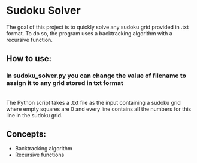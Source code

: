 # Sudoku Solver

The goal of this project is to quickly solve any sudoku grid provided in .txt format. To do so, the program uses a backtracking algorithm with a recursive function.

## How to use:

### In sudoku_solver.py you can change the value of filename to assign it to any grid stored in txt format

<br>
The Python script takes a .txt file as the input containing a sudoku grid where empty squares are 0 and every line contains all the numbers for this line in the sudoku grid.

## Concepts:
<ul>
  <li>Backtracking algorithm</li>
  <li>Recursive functions</li>
</ul>

